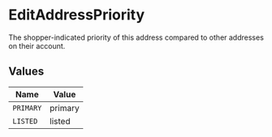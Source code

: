 # EditAddressPriority

The shopper-indicated priority of this address compared to other addresses on their account.


## Values

| Name      | Value     |
| --------- | --------- |
| `PRIMARY` | primary   |
| `LISTED`  | listed    |